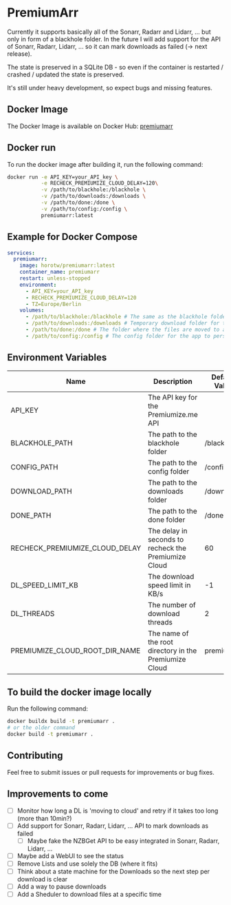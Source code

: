 # PremiumArr

Currently it supports basically all of the Sonarr, Radarr and Lidarr, ... but only in form of a blackhole folder.
In the future I will add support for the API of Sonarr, Radarr, Lidarr, ... so it can mark downloads as failed (-> next release).

The state is preserved in a SQLite DB - so even if the container is restarted / crashed / updated the state is preserved.

It's still under heavy development, so expect bugs and missing features.


## Docker Image

The Docker Image is available on Docker Hub: [premiumarr](https://hub.docker.com/r/horotw/premiumarr)

## Docker run

To run the docker image after building it, run the following command:
```bash
docker run -e API_KEY=your_API_key \
           -e RECHECK_PREMIUMIZE_CLOUD_DELAY=120\
           -v /path/to/blackhole:/blackhole \
           -v /path/to/downloads:/downloads \
           -v /path/to/done:/done \
           -v /path/to/config:/config \
           premiumarr:latest
```

## Example for Docker Compose

```yaml
services:
  premiumarr:
    image: horotw/premiumarr:latest
    container_name: premiumarr
    restart: unless-stopped
    environment:
      - API_KEY=your_API_key
      - RECHECK_PREMIUMIZE_CLOUD_DELAY=120
      - TZ=Europe/Berlin
    volumes:
      - /path/to/blackhole:/blackhole # The same as the blackhole folder you use in e.g. sonarr
      - /path/to/downloads:/downloads # Temporary download folder for the files while downloading
      - /path/to/done:/done # The folder where the files are moved to after downloading (e.g. the same as the one in sonarr)
      - /path/to/config:/config # The config folder for the app to persist the state
```


## Environment Variables

| Name                           | Description                                            | Default Value | Required |
| ------------------------------ | ------------------------------------------------------ | ------------- | -------- |
| API_KEY                        | The API key for the Premiumize.me API                  |               | Yes      |
| BLACKHOLE_PATH                 | The path to the blackhole folder                       | /blackhole    | No       |
| CONFIG_PATH                    | The path to the config folder                          | /config       | No       |
| DOWNLOAD_PATH                  | The path to the downloads folder                       | /downloads    | No       |
| DONE_PATH                      | The path to the done folder                            | /done         | No       |
| RECHECK_PREMIUMIZE_CLOUD_DELAY | The delay in seconds to recheck the Premiumize Cloud   | 60            | No       |
| DL_SPEED_LIMIT_KB              | The download speed limit in KB/s                       | -1            | No       |
| DL_THREADS                     | The number of download threads                         | 2             | No       |
| PREMIUMIZE_CLOUD_ROOT_DIR_NAME | The name of the root directory in the Premiumize Cloud | premiumarr    | No       |



## To build the docker image locally

Run the following command:
```bash
docker buildx build -t premiumarr .
# or the older command
docker build -t premiumarr .
```


## Contributing

Feel free to submit issues or pull requests for improvements or bug fixes.

## Improvements to come
- [ ] Monitor how long a DL is 'moving to cloud' and retry if it takes too long (more than 10min?)
- [ ] Add support for Sonarr, Radarr, Lidarr, ... API to mark downloads as failed
  - [ ] Maybe fake the NZBGet API to be easy integrated in Sonarr, Radarr, Lidarr, ...
- [ ] Maybe add a WebUI to see the status
- [ ] Remove Lists and use solely the DB (where it fits)
- [ ] Think about a state machine for the Downloads so the next step per download is clear
- [ ] Add a way to pause downloads
- [ ] Add a Sheduler to download files at a specific time
